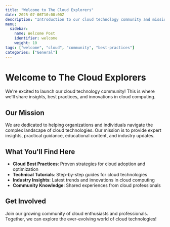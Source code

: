 ```yaml
---
title: "Welcome to The Cloud Explorers"
date: 2025-07-06T10:00:00Z
description: "Introduction to our cloud technology community and mission"
menu:
  sidebar:
    name: Welcome Post
    identifier: welcome
    weight: 10
tags: ["welcome", "cloud", "community", "best-practices"]
categories: ["General"]
---
```


# Welcome to The Cloud Explorers

We're excited to launch our cloud technology community! This is where we'll share insights, best practices, and innovations in cloud computing.

## Our Mission

We are dedicated to helping organizations and individuals navigate the complex landscape of cloud technologies. Our mission is to provide expert insights, practical guidance, educational content, and industry updates.

## What You'll Find Here

- **Cloud Best Practices**: Proven strategies for cloud adoption and optimization
- **Technical Tutorials**: Step-by-step guides for cloud technologies
- **Industry Insights**: Latest trends and innovations in cloud computing
- **Community Knowledge**: Shared experiences from cloud professionals

## Get Involved

Join our growing community of cloud enthusiasts and professionals. Together, we can explore the ever-evolving world of cloud technologies!
